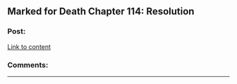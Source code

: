 ## Marked for Death Chapter 114: Resolution

### Post:

[Link to content](https://forums.sufficientvelocity.com/posts/8154913/)

### Comments:

---


